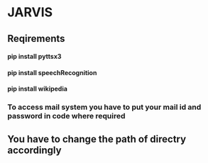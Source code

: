 # JARVIS

## Reqirements

#### pip install pyttsx3
#### pip install speechRecognition
#### pip install wikipedia

### To access mail system you have to put your mail id and password in code where required

## You have to change the path of directry accordingly 
